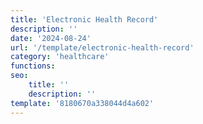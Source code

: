 ```yaml
---
title: 'Electronic Health Record'
description: ''
date: '2024-08-24'
url: '/template/electronic-health-record'
category: 'healthcare'
functions:
seo:
    title: ''
    description: ''
template: '8180670a338044d4a602'
---
```

